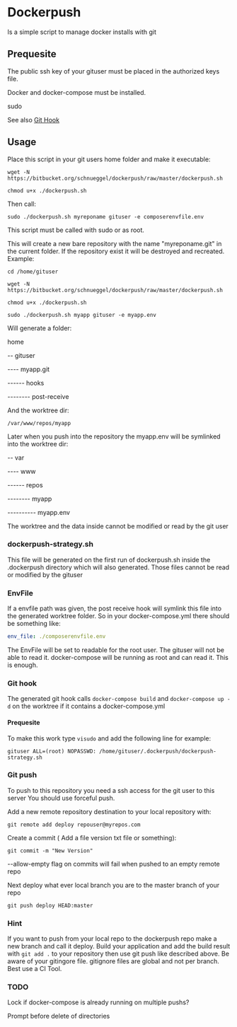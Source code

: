 # Dockerpush

Is a simple script to manage docker installs with git

## Prequesite

The public ssh key of your gituser must be placed in the authorized keys file.

Docker and docker-compose must be installed.

sudo 

See also [Git Hook](#githook)

## Usage
Place this script in your git users home folder and make it executable:

```wget -N https://bitbucket.org/schnueggel/dockerpush/raw/master/dockerpush.sh```

```chmod u+x ./dockerpush.sh```

Then call:

```sudo ./dockerpush.sh myreponame gituser -e composerenvfile.env```

This script must be called with sudo or as root.

This will create a new bare repository with the name "myreponame.git" in the current folder. 
If the repository exist it will be destroyed and recreated. Example:

```
cd /home/gituser 
```

```
wget -N https://bitbucket.org/schnueggel/dockerpush/raw/master/dockerpush.sh
```

```
chmod u+x ./dockerpush.sh
```

```
sudo ./dockerpush.sh myapp gituser -e myapp.env
```

Will generate a folder:

home

-- gituser

---- myapp.git 

------ hooks

-------- post-receive
        
And the worktree dir:

```
/var/www/repos/myapp
```

Later when you push into the repository the myapp.env will be symlinked into the worktree dir:

-- var

---- www

------ repos

-------- myapp

---------- myapp.env

The worktree and the data inside cannot be modified or read by the git user


### dockerpush-strategy.sh

This file will be generated on the first run of dockerpush.sh inside the .dockerpush directory which will also generated.
Those files cannot be read or modified by the gituser

### EnvFile

If a envfile path was given, the post receive hook will symlink this file into the generated worktree folder. 
So in your docker-compose.yml there should be something like:

```yaml
env_file: ./composerenvfile.env
```

The EnvFile will be set to readable for the root user. The gituser will not be able to read it. docker-compose will be running as root and can read it.
This is enough.

### <a name="githook"></a> Git hook
The generated git hook calls ```docker-compose build``` and ```docker-compose up -d``` on the worktree if it contains a docker-compose.yml

#### Prequesite
To make this work type ```visudo``` and add the following line for example:

```gituser ALL=(root) NOPASSWD: /home/gituser/.dockerpush/dockerpush-strategy.sh```

### Git push

To push to this repository you need a ssh access for the git user to this server
You should use forceful push.

Add a new remote repository destination to your local repository with:

```
git remote add deploy repouser@myrepos.com
```

Create a commit ( Add a file version txt file or something):

```
git commit -m "New Version"
```
--allow-empty flag on commits will fail when pushed to an empty remote repo

Next deploy  what ever local branch you are to the master branch of your repo
```
git push deploy HEAD:master
```

### Hint
If you want to push from your local repo to the dockerpush repo make a new branch and call it deploy.
Build your application and add the build result with ```git add .``` to your repository then use git push like described above. 
Be aware of your gitingore file. gitignore files are global and not per branch. Best use a CI Tool.


### TODO

Lock if docker-compose is already running on multiple pushs?

Prompt before delete of directories